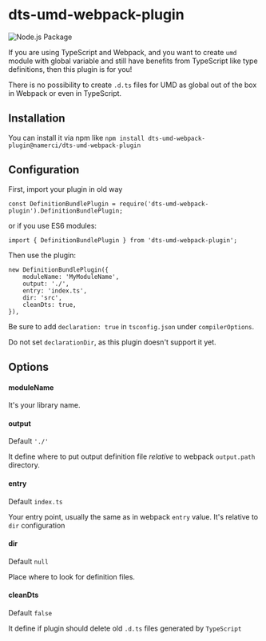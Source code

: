 # dts-umd-webpack-plugin
![Node.js Package](https://github.com/namerci/dts-umd-webpack-plugin/workflows/Node.js%20Package/badge.svg)

If you are using TypeScript and Webpack, and you want to create `umd` module with global variable and still have benefits from TypeScript like type definitions, then this plugin is for you!

There is no possibility to create `.d.ts` files for UMD as global out of the box in Webpack or even in TypeScript.

## Installation

You can install it via npm like `npm install dts-umd-webpack-plugin@namerci/dts-umd-webpack-plugin`


## Configuration

First, import your plugin in old way
```
const DefinitionBundlePlugin = require('dts-umd-webpack-plugin').DefinitionBundlePlugin;
```
or if you use ES6 modules:
```
import { DefinitionBundlePlugin } from 'dts-umd-webpack-plugin';
```


Then use the plugin:
```
new DefinitionBundlePlugin({
    moduleName: 'MyModuleName',
    output: './',
    entry: 'index.ts',
    dir: 'src',
    cleanDts: true,
}),
``` 

Be sure to add `declaration: true` in `tsconfig.json` under `compilerOptions`. 

Do not set `declarationDir`, as this plugin doesn't support it yet.

## Options

#### moduleName
It's your library name.

#### output
Default `'./'`

It define where to put output definition file *relative* to webpack `output.path` directory.

#### entry
Default `index.ts`

Your entry point, usually the same as in webpack `entry` value. It's relative to `dir` configuration

#### dir
Default `null`

Place where to look for definition files.

#### cleanDts
Default `false`

It define if plugin should delete old `.d.ts` files generated by `TypeScript`
